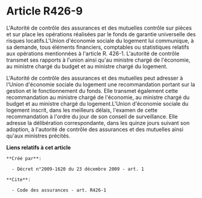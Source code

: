 # Article R426-9

L'Autorité de contrôle des assurances et des mutuelles contrôle sur pièces et sur place les opérations réalisées par le fonds
de garantie universelle des risques locatifs.L'Union d'économie sociale du logement lui communique, à sa demande, tous
éléments financiers, comptables ou statistiques relatifs aux opérations mentionnées à l'article R. 426-1. L'autorité de
contrôle transmet ses rapports à l'union ainsi qu'au ministre chargé de l'économie, au ministre chargé du budget et au
ministre chargé du logement.

L'Autorité de contrôle des assurances et des mutuelles peut adresser à l'Union d'économie sociale du logement une
recommandation portant sur la gestion et le fonctionnement du fonds. Elle transmet également cette recommandation au ministre
chargé de l'économie, au ministre chargé du budget et au ministre chargé du logement.L'Union d'économie sociale du logement
inscrit, dans les meilleurs délais, l'examen de cette recommandation à l'ordre du jour de son conseil de surveillance. Elle
adresse la délibération correspondante, dans les quinze jours suivant son adoption, à l'autorité de contrôle des assurances
et des mutuelles ainsi qu'aux ministres précités.

**Liens relatifs à cet article**

	**Créé par**:

	  - Décret n°2009-1620 du 23 décembre 2009 - art. 1

	**Cite**:

	  - Code des assurances - art. R426-1
